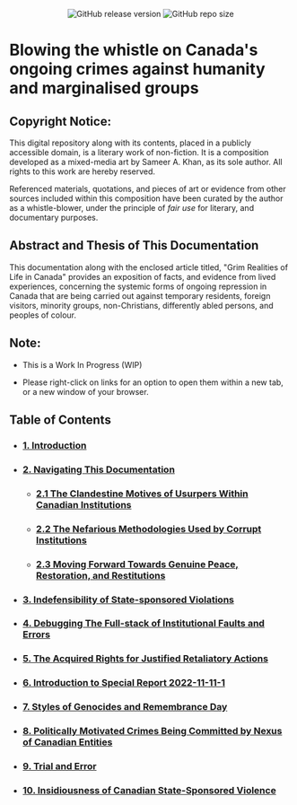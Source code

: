 <div align="center">

![GitHub release version](https://img.shields.io/github/v/release/true-hindsight/grim-realities?label=version&color=066da5)
![GitHub repo size](https://img.shields.io/github/repo-size/true-hindsight/long-overdue-justice?label=size&color=066da5) 

</div>

# Blowing the whistle on Canada's ongoing crimes against humanity and marginalised groups

## Copyright Notice:

This digital repository along with its contents, placed in a publicly accessible domain, is a literary work of non-fiction. It is a composition developed as a mixed-media art by Sameer A. Khan, as its sole author. All rights to this work are hereby reserved.

Referenced materials, quotations, and pieces of art or evidence from other sources included within this composition have been curated by the author as a whistle-blower, under the principle of *fair use* for literary, and documentary purposes.

## Abstract and Thesis of This Documentation
This documentation along with the enclosed article titled, "Grim Realities of Life in Canada" provides an exposition of facts, and evidence from lived experiences, concerning the systemic forms of ongoing repression in Canada that are being carried out against temporary residents, foreign visitors, minority groups, non-Christians, differently abled persons, and peoples of colour.

## Note:
- This is a Work In Progress (WIP)

- Please right-click on links for an option to open them within a new tab, or a new window of your browser.

## Table of Contents

- ### [1. Introduction](https://github.com/true-hindsight/grim-realities/blob/main/introduction.md)

- ### [2. Navigating This Documentation](https://github.com/true-hindsight/grim-realities/blob/main/navigating-this-gitrepo.md#20-navigating-this-documentation)

    - ### [2.1 The Clandestine Motives of Usurpers Within Canadian Institutions](https://github.com/true-hindsight/grim-realities/blob/main/navigating-this-gitrepo.md#21-the-clandestine-motives-of-usurpers-within-canadian-institutions)

    - ### [2.2 The Nefarious Methodologies Used by Corrupt Institutions](https://github.com/true-hindsight/grim-realities/blob/main/navigating-this-gitrepo.md#22-the-nefarious-methodologies-used-by-corrupt-institutions)

    - ### [2.3 Moving Forward Towards Genuine Peace, Restoration, and Restitutions](https://github.com/true-hindsight/grim-realities/blob/main/navigating-this-gitrepo.md#23-moving-forward-towards-genuine-peace-restoration-and-restitutions)

- ### [3. Indefensibility of State-sponsored Violations](https://github.com/true-hindsight/grim-realities/blob/main/indefensible-state-sponsored-violence.md#30-indefensibility-of-state-sponsored-violations)

- ### [4. Debugging The Full-stack of Institutional Faults and Errors](https://github.com/true-hindsight/grim-realities/blob/main/debugging-the-full-stack.md#40-debugging-the-full-stack-of-institutional-faults-and-errors)

- ### [5. The Acquired Rights for Justified Retaliatory Actions](https://github.com/true-hindsight/grim-realities/blob/main/acquired-rights-for-just-retaliations.md#50-the-acquired-rights-for-justified-retaliatory-actions)

- ### [6. Introduction to Special Report 2022-11-11-1](https://github.com/true-hindsight/grim-realities/blob/main/intro-to-special-report-2022-11-11-1.md#6-introduction-to-special-report-2022-11-11-1)

- ### [7. Styles of Genocides and Remembrance Day](https://github.com/true-hindsight/grim-realities/blob/main/styles-of-genocides-and-remembrance-day.md#7-styles-of-genocides-and-remembrance-day)

- ### [8. Politically Motivated Crimes Being Committed by Nexus of Canadian Entities](https://github.com/true-hindsight/grim-realities/blob/main/disclosed/politically-motivated-crimes-being-committed-by-nexus-of-canadian-entities.md#80-politically-motivated-crimes-being-committed-by-nexus-of-canadian-entities)

- ### [9. Trial and Error](https://github.com/true-hindsight/grim-realities/blob/main/trial-and-error.md#90-trial-and-error)

- ### [10. Insidiousness of Canadian State-Sponsored Violence](https://github.com/true-hindsight/grim-realities/blob/main/insidiousness-of-canadian-state-sponsored-violence.md)
